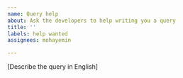 ```yaml
---
name: Query help
about: Ask the developers to help writing you a query
title: ''
labels: help wanted
assignees: mohayemin

---
```


[Describe the query in English]
